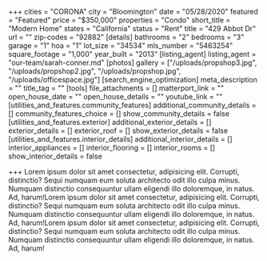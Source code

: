 +++
cities = "CORONA"
city = "Bloomington"
date = "05/28/2020"
featured = "Featured"
price = "$350,000"
properties = "Condo"
short_title = "Modern Home"
states = "California"
status = "Rent"
title = "429 Abbot Dr"
url = ""
zip-codes = "92882"
[details]
bathrooms = "2"
bedrooms = "3"
garage = "1"
hoa = "1"
lot_size = "34534"
mls_number = "5463254"
square_footage = "1,000"
year_built = "2013"
[listing_agent]
listing_agent = "our-team/sarah-conner.md"
[photos]
gallery = ["/uploads/propshop3.jpg", "/uploads/propshop2.jpg", "/uploads/propshop.jpg", "/uploads/officespace.jpg"]
[search_engine_optimization]
meta_description = ""
title_tag = ""
[tools]
file_attachments = []
matterport_link = ""
open_house_date = ""
open_house_details = ""
youtube_link = ""
[utilities_and_features.community_features]
additional_community_details = []
community_features_choice = []
show_community_details = false
[utilities_and_features.exterior]
additional_exterior_details = []
exterior_details = []
exterior_roof = []
show_exterior_details = false
[utilities_and_features.interior_details]
additional_interior_details = []
interior_appliances = []
interior_flooring = []
interior_rooms = []
show_interior_details = false

+++
Lorem ipsum dolor sit amet consectetur, adipisicing elit. Corrupti, distinctio? Sequi numquam eum soluta architecto odit illo culpa minus. Numquam distinctio consequuntur ullam eligendi illo doloremque, in natus. Ad, harum!Lorem ipsum dolor sit amet consectetur, adipisicing elit. Corrupti, distinctio? Sequi numquam eum soluta architecto odit illo culpa minus. Numquam distinctio consequuntur ullam eligendi illo doloremque, in natus. Ad, harum!Lorem ipsum dolor sit amet consectetur, adipisicing elit. Corrupti, distinctio? Sequi numquam eum soluta architecto odit illo culpa minus. Numquam distinctio consequuntur ullam eligendi illo doloremque, in natus. Ad, harum!